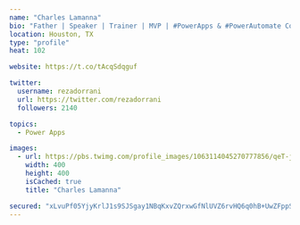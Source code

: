 ```yaml
---
name: "Charles Lamanna"
bio: "Father | Speaker | Trainer | MVP | #PowerApps & #PowerAutomate Community Super User | YouTuber Right-pointing triangle http://youtube.com/c/rezadorrani | Learn - Share - Clockwise rightwards and leftwards open circle arrows"
location: Houston, TX
type: "profile"
heat: 102

website: https://t.co/tAcqSdqguf

twitter:
  username: rezadorrani
  url: https://twitter.com/rezadorrani
  followers: 2140

topics:
  - Power Apps

images:
  - url: https://pbs.twimg.com/profile_images/1063114045270777856/qeT-jpWr_400x400.jpg
    width: 400
    height: 400
    isCached: true
    title: "Charles Lamanna"

secured: "xLvuPf05YjyKrlJ1s9SJSgay1NBqKxvZQrxwGfNlUVZ6rvHQ6q0hB+UwZFppSNLbFqeeaeujoW5Fkwlz8XO1oEcrUhazJ0rvZmBtCJTHgRnUa2B6rtQ8pgpdnHDNq8Bm6iKsxUcusx1BP4keUHxnq/MV6xZ6qcKQJt+KvVlPH6QoBAQEETW5raVAUJYUbV3pXkI8d1qYj0oASwK5mzEw5MeHGRLs1w26mBdrZSB2tM1Yr1gjuiKCDpgaM9nu6vjmV40Ugwlf9b4AxxHltqpJ7I3G1jCPv8Z/EGKmNx6nbNd950HiZxm0REd1dBcGEVdYVVnXOs+nU4NVff7fdbQrOzSjNUAl2p26ln9CqKDRHMO+0229kfk2H+ct4gTaabSZYyKK/WwFajY2INEluCix/7Y4EjBoNNZpzyDcTrAYGZI=;qnMqeX4/4to3MmrZTlXSLg=="
---
```


